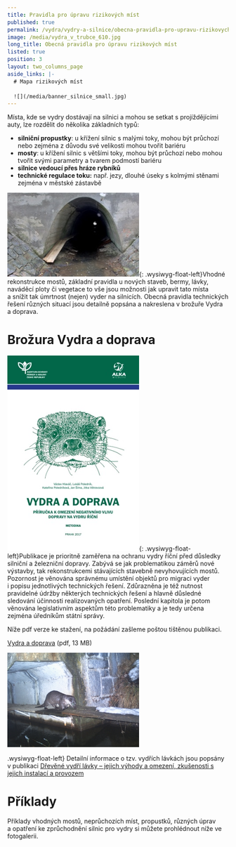 ```yaml
---
title: Pravidla pro úpravu rizikových míst
published: true
permalink: /vydra/vydry-a-silnice/obecna-pravidla-pro-upravu-rizikovych-mist
image: /media/vydra_v_trubce_610.jpg
long_title: Obecná pravidla pro úpravu rizikových míst
listed: true
position: 3
layout: two_columns_page
aside_links: |-
  # Mapa rizikových míst

  ![](/media/banner_silnice_small.jpg)
---
```

Místa, kde se vydry dostávají na silnici a mohou se setkat
s projíždějícími auty, lze rozdělit do několika základních typů:

* **silniční propustky**: u křížení silnic s malými toky, mohou být
  průchozí nebo zejména z důvodu své velikosti mohou tvořit bariéru
* **mosty**: u křížení silnic s většími toky, mohou být průchozí nebo
  mohou tvořit svými parametry a tvarem podmostí bariéru
* **silnice vedoucí přes hráze rybníků**
* **technické regulace toku:** např. jezy, dlouhé úseky s kolmými
  stěnami zejména v městské zástavbě

![](/media/lavka_300.jpg){: .wysiwyg-float-left}Vhodné rekonstrukce
mostů, základní pravidla u nových staveb, bermy, lávky, naváděcí ploty
či vegetace to vše jsou možnosti jak upravit tato místa a snížit tak
úmrtnost (nejen) vyder na silnicích. Obecná pravidla technických řešení
různých situací jsou detailně popsána a nakreslena v brožuře Vydra
a doprava.

<div class="clearfix"></div>

# Brožura Vydra a doprava

![](/media/vydra_a_doprava_-_ob_lka_300.jpg){:
.wysiwyg-float-left}Publikace je prioritně zaměřena na ochranu vydry
říční před důsledky silniční a železniční dopravy. Zabývá se jak
problematikou záměrů nové výstavby, tak rekonstrukcemi stávajících
stavebně nevyhovujících mostů. Pozornost je věnována správnému umístění
objektů pro migraci vyder i popisu jednotlivých technických řešení.
Zdůrazněna je též nutnost pravidelné údržby některých technických řešení
a hlavně důsledné sledování účinnosti realizovaných opatření. Poslední
kapitola je potom věnována legislativním aspektům této problematiky a je
tedy určena zejména úředníkům státní správy.

Níže pdf verze ke stažení, na požádání zašleme poštou tištěnou
publikaci.

[Vydra a doprava](/media/vydra_a_doprava_-_web_1.pdf) (pdf, 13 MB)

<div class="clearfix"></div>



![](/media/cdy00064_300.jpg)

.wysiwyg-float-left} Detailní informace o tzv. vydřích lávkách jsou popsány v publikaci [Dřevěné vydří lávky – jejich výhody a omezení, zkušenosti s jejich instalací a provozem](https://www.vydryonline.cz/media/Polednikova_etal_36-48.pdf)



# Příklady

Příklady vhodných mostů, neprůchozích míst, propustků, různých úprav
a opatření ke zprůchodnění silnic pro vydry si můžete prohlédnout níže
ve fotogalerii.
